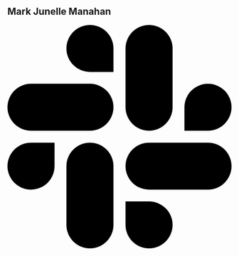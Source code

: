 ## Mark Junelle Manahan

<svg role="img" viewBox="0 0 24 24" xmlns="http://www.w3.org/2000/svg"><path d="M5.042 15.165a2.528 2.528 0 0 1-2.52 2.523A2.528 2.528 0 0 1 0 15.165a2.527 2.527 0 0 1 2.522-2.52h2.52v2.52zM6.313 15.165a2.527 2.527 0 0 1 2.521-2.52 2.527 2.527 0 0 1 2.521 2.52v6.313A2.528 2.528 0 0 1 8.834 24a2.528 2.528 0 0 1-2.521-2.522v-6.313zM8.834 5.042a2.528 2.528 0 0 1-2.521-2.52A2.528 2.528 0 0 1 8.834 0a2.528 2.528 0 0 1 2.521 2.522v2.52H8.834zM8.834 6.313a2.528 2.528 0 0 1 2.521 2.521 2.528 2.528 0 0 1-2.521 2.521H2.522A2.528 2.528 0 0 1 0 8.834a2.528 2.528 0 0 1 2.522-2.521h6.312zM18.956 8.834a2.528 2.528 0 0 1 2.522-2.521A2.528 2.528 0 0 1 24 8.834a2.528 2.528 0 0 1-2.522 2.521h-2.522V8.834zM17.688 8.834a2.528 2.528 0 0 1-2.523 2.521 2.527 2.527 0 0 1-2.52-2.521V2.522A2.527 2.527 0 0 1 15.165 0a2.528 2.528 0 0 1 2.523 2.522v6.312zM15.165 18.956a2.528 2.528 0 0 1 2.523 2.522A2.528 2.528 0 0 1 15.165 24a2.527 2.527 0 0 1-2.52-2.522v-2.522h2.52zM15.165 17.688a2.527 2.527 0 0 1-2.52-2.523 2.526 2.526 0 0 1 2.52-2.52h6.313A2.527 2.527 0 0 1 24 15.165a2.528 2.528 0 0 1-2.522 2.523h-6.313z"/></svg>
<!--
**ItsHarukiii/ItsHarukiii** is a ✨ _special_ ✨ repository because its `README.md` (this file) appears on your GitHub profile.

Here are some ideas to get you started:

- 🔭 I’m currently working on ...
- 🌱 I’m currently learning ...
- 👯 I’m looking to collaborate on ...
- 🤔 I’m looking for help with ...
- 💬 Ask me about ...
- 📫 How to reach me: ...
- 😄 Pronouns: ...
- ⚡ Fun fact: ...
-->
